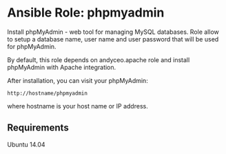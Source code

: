 # Ansible Role: phpmyadmin

Install phpMyAdmin - web tool for managing MySQL databases. Role allow to setup a database name, user name and user password that will be used for phpMyAdmin.

By default, this role depends on andyceo.apache role and install phpMyAdmin with Apache integration.

After installation, you can visit your phpMyAdmin:

    http://hostname/phpmyadmin

where hostname is your host name or IP address.

## Requirements

Ubuntu 14.04
